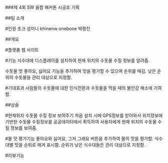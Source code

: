 ###제 4회 SW 융합 해커톤 시공조 기획

##팀 소개

#인원
초크
성미니
khinenw
onebone
박평진

##개요

#플랫폼
웹 사이트

#기능
식수대에 디스플레이를 설치하여 현재 위치의 수돗물 수질 정보를 알려줌.

수돗물 맛 좋아요, 싫어요 기능을 추가하여 맛을 평가할 수 있으며 순위를 매김.
낮은 순위의 수돗물을 관리 대상으로 지정함.

#기대효과
사람들의 수돗물에 대한 인식전환과 수돗물을 먹을 때의 불안감 해소에 기여함.

##상술

#현재위치 수돗물 수질 정보 보여주기
처음 설치 시에 GPS정보를 받아와서 위치정보에 기반한 수돗물 수질정보를 공공데이터에서 획득하여 사용자에게 현재 위치의 수돗물 수질 정보를 보여줌.

#물 맛 평가기능
좋아요와 싫어요, 그저 그래요 버튼을 추가하여 물의 맛을 평가함.
식수대별 맛을 순위로 매겨 표시함. 순위가 낮은 식수대들은 관리 대상으로 지정함.

#리뷰기능

##
